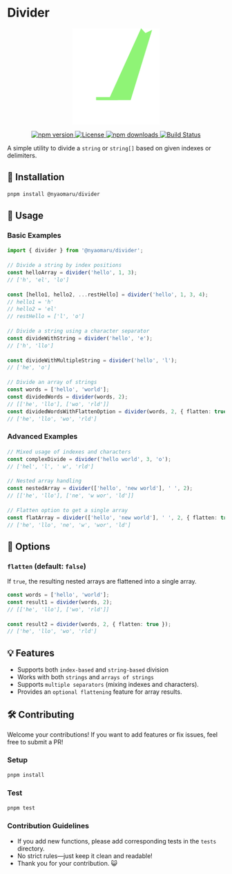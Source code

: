 # Divider

<p align="center">
    <img src="logo.svg" width="200px" align="center" alt="Divider logo" />
</p>

<p align="center">
    <a href="https://www.npmjs.com/package/@nyaomaru/divider">
        <img src="https://img.shields.io/npm/v/@nyaomaru/divider.svg?sanitize=true" alt="npm version">
    </a>
    <a href="https://github.com/nyaomaru/divider/blob/main/LICENSE">
        <img src="https://img.shields.io/npm/l/@nyaomaru/divider.svg?sanitize=true" alt="License">
    </a>
    <a href="https://www.npmjs.com/package/@nyaomaru/divider">
        <img src="https://img.shields.io/npm/dt/@nyaomaru/divider.svg" alt="npm downloads">
    </a>
    <a href="https://github.com/nyaomaru/divider/actions">
        <img src="https://github.com/nyaomaru/divider/actions/workflows/release.yml/badge.svg" alt="Build Status">
    </a>
</p>

A simple utility to divide a `string` or `string[]` based on given indexes or delimiters.

## 🚀 Installation

```sh
pnpm install @nyaomaru/divider
```

## 📖 Usage

### Basic Examples

```ts
import { divider } from '@nyaomaru/divider';

// Divide a string by index positions
const helloArray = divider('hello', 1, 3);
// ['h', 'el', 'lo']

const [hello1, hello2, ...restHello] = divider('hello', 1, 3, 4);
// hello1 = 'h'
// hello2 = 'el'
// restHello = ['l', 'o']

// Divide a string using a character separator
const divideWithString = divider('hello', 'e');
// ['h', 'llo']

const divideWithMultipleString = divider('hello', 'l');
// ['he', 'o']

// Divide an array of strings
const words = ['hello', 'world'];
const dividedWords = divider(words, 2);
// [['he', 'llo'], ['wo', 'rld']]
const dividedWordsWithFlattenOption = divider(words, 2, { flatten: true });
// ['he', 'llo', 'wo', 'rld']
```

### Advanced Examples

```ts
// Mixed usage of indexes and characters
const complexDivide = divider('hello world', 3, 'o');
// ['hel', 'l', ' w', 'rld']

// Nested array handling
const nestedArray = divider(['hello', 'new world'], ' ', 2);
// [['he', 'llo'], ['ne', 'w wor', 'ld']]

// Flatten option to get a single array
const flatArray = divider(['hello', 'new world'], ' ', 2, { flatten: true });
// ['he', 'llo', 'ne', 'w', 'wor', 'ld']
```

## 🎯 Options

### `flatten` (default: `false`)

If `true`, the resulting nested arrays are flattened into a single array.

```ts
const words = ['hello', 'world'];
const result1 = divider(words, 2);
// [['he', 'llo'], ['wo', 'rld']]

const result2 = divider(words, 2, { flatten: true });
// ['he', 'llo', 'wo', 'rld']
```

## 💡 Features

- Supports both `index-based` and `string-based` division
- Works with both `strings` and `arrays of strings`
- Supports `multiple separators` (mixing indexes and characters).
- Provides an `optional flattening` feature for array results.

## 🛠 Contributing

Welcome your contributions! If you want to add features or fix issues, feel free to submit a PR!

### Setup

```sh
pnpm install
```

### Test

```sh
pnpm test
```

### Contribution Guidelines

- If you add new functions, please add corresponding tests in the `tests` directory.
- No strict rules—just keep it clean and readable!
- Thank you for your contribution. 😺
